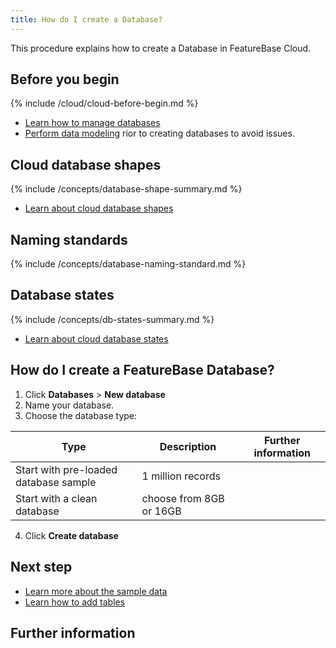 ```yaml
---
title: How do I create a Database?
---
```


This procedure explains how to create a Database in FeatureBase Cloud.

## Before you begin

{% include /cloud/cloud-before-begin.md %}
* [Learn how to manage databases](/cloud/cloud-databases/cloud-db-manage)
* [Perform data modeling](/concepts/data-modeling-overview)  rior to creating databases to avoid issues.

## Cloud database shapes

{% include /concepts/database-shape-summary.md %}

* [Learn about cloud database shapes](/cloud/cloud-databases/cloud-db-shape)

## Naming standards

{% include /concepts/database-naming-standard.md %}

## Database states

{% include /concepts/db-states-summary.md %}

* [Learn about cloud database states](/cloud/cloud-databases/cloud-db-states)

## How do I create a FeatureBase Database?

1. Click **Databases** > **New database**
2. Name your database.
3. Choose the database type:

| Type | Description | Further information |
|---|---|---|
| Start with pre-loaded database sample | 1 million records |  |
| Start with a clean database | choose from 8GB or 16GB |  |

4. Click **Create database**

## Next step

* [Learn more about the sample data](/)
* [Learn how to add tables](/cloud/cloud-tables/cloud-table-create)

## Further information
